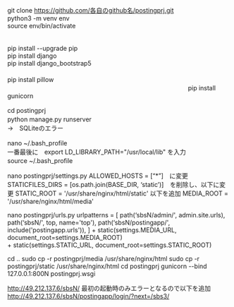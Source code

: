 git clone https://github.com/各自のgithub名/postingprj.git  
python3 -m venv env  
source env/bin/activate  　　　　　　　　　　　　　　　　　　　　　　　　　　　　

pip install --upgrade pip  
pip install django  
pip install django_bootstrap5  　                                                                                                                     　　　　　　　　　　　　　　　　　　　　　　　　　　　　　　　　　　　　　　　　　
pip install pillow  　　　　　　　　　　　　　　　　　　　　　　　　　　　　　
pip install gunicorn  

cd postingprj　　　　　　　　　　　　　　　　　　　　　　　　　　　　　　　　　　　　　　　　　　
python manage.py runserver　　　　　　　　　　　　　　　　　　　　　　　　　　　　　　　　　　　　　　　　　　
　　→　SQLiteのエラー　　　　　　　　　　　　　　　　　　　　　　　　　　　　　　　　　　　　　　　　　　

nano ~/.bash_profile　　　　　　　　　　　　　　　　　　　　　　　　　　　　　　　　　　　　　　　　　　
　　一番最後に　export LD_LIBRARY_PATH="/usr/local/lib"  を入力　　　　　　　　　　　　　　　　　　　　　　　　　　　　　　　　　　　　　　　　　　
source ~/.bash_profile　　　　　　　　　　　　　　　　　　　　　　　　　　　　　　　　　　　　　　　　　　

nano postingprj/settings.py
	ALLOWED_HOSTS = [“*”]　に変更
	STATICFILES_DIRS = [os.path.join(BASE_DIR, ‘static’)]　を削除し、以下に変更
	STATIC_ROOT = '/usr/share/nginx/html/static'
	以下を追加
	MEDIA_ROOT = '/usr/share/nginx/html/media'
	
nano postingprj/urls.py
	urlpatterns = [
		path(‘sbsN/admin/', admin.site.urls),
		path(‘sbsN/', top, name='top'),
		path(‘sbsN/postingapp/', include('postingapp.urls')),
	] + static(settings.MEDIA_URL, document_root=settings.MEDIA_ROOT) \
	  + static(settings.STATIC_URL, document_root=settings.STATIC_ROOT)

cd ..
sudo cp -r postingprj/media /usr/share/nginx/html
sudo cp -r postingprj/static /usr/share/nginx/html
cd postingprj
gunicorn --bind 127.0.0.1:800N postingprj.wsgi

http://49.212.137.6/sbsN/
	最初の起動時のみエラーとなるので以下を追加
	http://49.212.137.6/sbsN/postingapp/login/?next=/sbs3/

